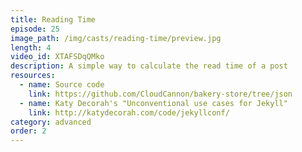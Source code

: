 ```yaml
---
title: Reading Time
episode: 25
image_path: /img/casts/reading-time/preview.jpg
length: 4
video_id: XTAFSDqQMko
description: A simple way to calculate the read time of a post
resources:
  - name: Source code
    link: https://github.com/CloudCannon/bakery-store/tree/json
  - name: Katy Decorah's "Unconventional use cases for Jekyll"
    link: http://katydecorah.com/code/jekyllconf/
category: advanced
order: 2
---
```

